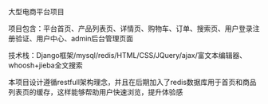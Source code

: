 大型电商平台项目


项目包含：平台首页、产品列表页、详情页、购物车、订单、搜索页、用户登录注册验证、用户中心、admin后台管理页面

技术栈：Django框架/mysql/redis/HTML/CSS/JQuery/ajax/富文本编辑器、whoosh+jieba全文搜索

本项目设计遵循restfull架构理念，并且在后期加入了redis数据库用于首页和商品列表页的缓存，这样能够帮助用户快速浏览，提升体验感

